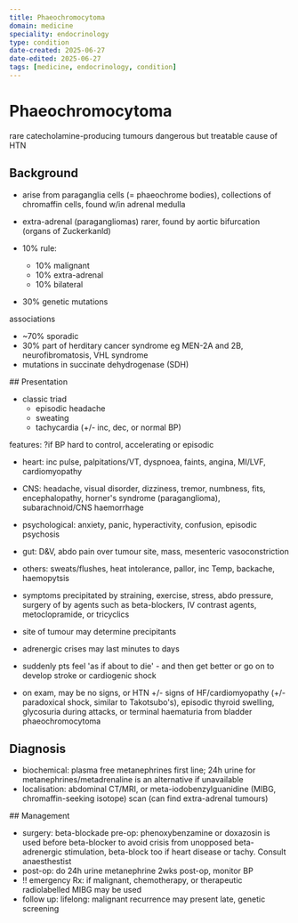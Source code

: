 ```yaml
---
title: Phaeochromocytoma
domain: medicine
speciality: endocrinology
type: condition
date-created: 2025-06-27
date-edited: 2025-06-27
tags: [medicine, endocrinology, condition]
---
```


# Phaeochromocytoma
rare catecholamine-producing tumours
dangerous but treatable cause of HTN

## Background
- arise from paraganglia cells (= phaeochrome bodies), collections of chromaffin cells, found w/in adrenal medulla
- extra-adrenal (paragangliomas) rarer, found by aortic bifurcation (organs of Zuckerkanld)

- 10% rule:
  - 10% malignant
  - 10% extra-adrenal
  - 10% bilateral
- 30% genetic mutations

associations
- ~70% sporadic
- 30% part of herditary cancer syndrome eg MEN-2A and 2B, neurofibromatosis, VHL syndrome
- mutations in succinate dehydrogenase (SDH)

## Presentation
- classic triad
  - episodic headache
  - sweating
  - tachycardia (+/- inc, dec, or normal BP)

features: ?if BP hard to control, accelerating or episodic
- heart: inc pulse, palpitations/VT, dyspnoea, faints, angina, MI/LVF, cardiomyopathy
- CNS: headache, visual disorder, dizziness, tremor, numbness, fits, encephalopathy, horner's syndrome (paraganglioma), subarachnoid/CNS haemorrhage
- psychological: anxiety, panic, hyperactivity, confusion, episodic psychosis
- gut: D&V, abdo pain over tumour site, mass, mesenteric vasoconstriction
- others: sweats/flushes, heat intolerance, pallor, inc Temp, backache, haemopytsis

- symptoms precipitated by straining, exercise, stress, abdo pressure, surgery of by agents such as beta-blockers, IV contrast agents, metoclopramide, or tricyclics
- site of tumour may determine precipitants
- adrenergic crises may last minutes to days
- suddenly pts feel 'as if about to die' - and then get better or go on to develop stroke or cardiogenic shock
- on exam, may be no signs, or HTN +/- signs of HF/cardiomyopathy (+/- paradoxical shock, similar to Takotsubo's), episodic thyroid swelling, glycosuria during attacks, or terminal haematuria from bladder phaeochromocytoma

## Diagnosis
- biochemical: plasma free metanephrines first line; 24h urine for metanephrines/metadrenaline is an alternative if unavailable
- localisation: abdominal CT/MRI, or meta-iodobenzylguanidine (MIBG, chromaffin-seeking isotope) scan (can find extra-adrenal tumours)

## Management
- surgery: beta-blockade pre-op: phenoxybenzamine or doxazosin is used before beta-blocker to avoid crisis from unopposed beta-adrenergic stimulation, beta-block too if heart disease or tachy. Consult anaesthestist
- post-op: do 24h urine metanephrine 2wks post-op, monitor BP
- !! emergency Rx: if malignant, chemotherapy, or therapeutic radiolabelled MIBG may be used
- follow up: lifelong: malignant recurrence may present late, genetic screening